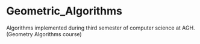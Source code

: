 # Geometric_Algorithms
Algorithms implemented during third semester of computer science at AGH. (Geometry Algorithms course)
